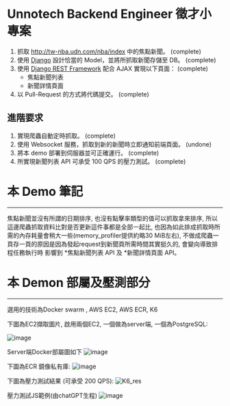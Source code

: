 # Unnotech Backend Engineer 徵才小專案

1. 抓取 http://tw-nba.udn.com/nba/index 中的焦點新聞。  (complete)  
2. 使用 [Django](https://www.djangoproject.com/) 設計恰當的 Model，並將所抓取新聞存儲至 DB。  (complete)
3. 使用 [Django REST Framework](http://www.django-rest-framework.org/) 配合 AJAX 實現以下頁面：  (complete)
	 * 焦點新聞列表
	 * 新聞詳情頁面
4. 以 Pull-Request 的方式將代碼提交。  (complete)
	
## 進階要求
1. 實現爬蟲自動定時抓取。  (complete)
2. 使用 Websocket 服務，抓取到新的新聞時立即通知前端頁面。 (undone)
3. 將本 demo 部署到伺服器並可正確運行。  (complete)
4. 所實現新聞列表 API 可承受 100 QPS 的壓力測試。  (complete)


# 本 Demo 筆記
---
焦點新聞並沒有所謂的日期排序, 也沒有點擊率類型的值可以抓取拿來排序, 所以這邊爬蟲抓取資料比對是否更新這件事都是全部一起比, 也因為如此排成抓取時所需的內存耗量會稍大一些(memory_profiler提供約略30 MiB左右), 不做成爬蟲一頁存一頁的原因是因為發起request到新聞頁所需時間其實挺久的, 會變向導致排程任務執行時 影響到 *焦點新聞列表 API 及 *新聞詳情頁面 API。


# 本 Demon 部屬及壓測部分
---
選用的技術為Docker swarm , AWS EC2, AWS ECR, K6

下圖為EC2擷取圖片, 啟用兩個EC2, 一個做為server端, 一個為PostgreSQL:

![image](https://github.com/YuChen-Allen0325/Unnotech_backend_django/assets/94295939/b4e0dd24-c7c0-4871-b825-8a2f32cffe1b)

Server端Docker部屬圖如下
![image](https://github.com/YuChen-Allen0325/Unnotech_backend_django/assets/94295939/c49e0ca6-e629-4281-ab61-9aec9337535e)




下圖為ECR 鏡像私有庫:
![image](https://github.com/YuChen-Allen0325/Unnotech_backend_django/assets/94295939/bdf3f61c-a034-4cbc-b72c-0584bc8247c3)




下圖為壓力測試結果 (可承受 200 QPS):
![K6_res](https://github.com/YuChen-Allen0325/Unnotech_backend_django/assets/94295939/63cc61d9-7182-45a1-b560-31f8c61f7639)

壓力測試JS範例(由chatGPT生程)
![image](https://github.com/YuChen-Allen0325/Unnotech_backend_django/assets/94295939/b9d4deeb-d1a8-498a-965a-23860221e137)




